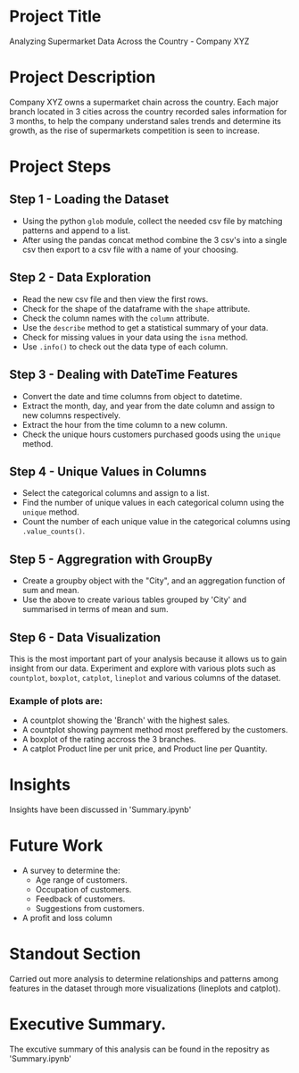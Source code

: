 # Project Title
Analyzing Supermarket Data Across the Country - Company XYZ

# Project Description
Company XYZ owns a supermarket chain across the country. Each major branch located in 3 cities across the country recorded sales information for 3 months, to help the company understand sales trends and determine its growth, as the rise of supermarkets competition is seen to increase.

# Project Steps

## Step 1 - Loading the Dataset
- Using the python `glob` module, collect the needed csv file by matching patterns and append to a list. 
- After using the pandas concat method combine the 3 csv's into a single csv then export to a csv file with a name of your choosing.

## Step 2 - Data Exploration
- Read the new csv file and then view the first rows.
- Check for the shape of the dataframe with the `shape` attribute.
- Check the column names with the `column` attribute.
- Use the `describe` method to get a statistical summary of your data.
- Check for missing values in your data using the `isna` method.
- Use `.info()` to check out the data type of each column.

## Step 3 - Dealing with DateTime Features
- Convert the date and time columns from object to datetime.
- Extract the month, day, and year from the date column and assign to new columns respectively.
- Extract the hour from the time column to a new column.
- Check the unique hours customers purchased goods using the `unique` method.

## Step 4 - Unique Values in Columns
- Select the categorical columns and assign to a list.
- Find the number of unique values in each categorical column using the `unique` method.
- Count the number of each unique value in the categorical columns using `.value_counts()`.

## Step 5 - Aggregration with GroupBy
- Create a groupby object with the "City", and an aggregation function of sum and mean.
- Use the above to create various tables grouped by 'City' and summarised in terms of mean and sum.

## Step 6 - Data Visualization
This is the most important part of your analysis because it allows us to gain insight from our data.
Experiment and explore with various plots such as `countplot`, `boxplot`, `catplot`, `lineplot` and various columns of the dataset.
### Example of plots are:
- A countplot showing the 'Branch' with the highest sales.
- A countplot showing payment method most preffered by the customers.
- A boxplot of the rating accross the 3 branches.
- A catplot Product line per unit price, and Product line per Quantity.


# Insights
Insights have been discussed in 'Summary.ipynb'

# Future Work

- A survey to determine the:
    - Age range of customers.
    - Occupation of customers.
    - Feedback of customers.
    - Suggestions from customers.
- A profit and loss column


# Standout Section

Carried out more analysis to determine relationships and patterns among features in the dataset through more visualizations (lineplots and catplot).

# Executive Summary.

The excutive summary of this analysis can be found in the repositry as 'Summary.ipynb'
